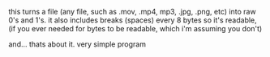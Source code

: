 this turns a file (any file, such as .mov, .mp4, mp3, .jpg, .png, etc) into raw 0's and 1's. 
it also includes breaks (spaces) every 8 bytes so it's readable, (if you ever needed for bytes to be readable, which i'm assuming you don't)

and... thats about it. very simple program


